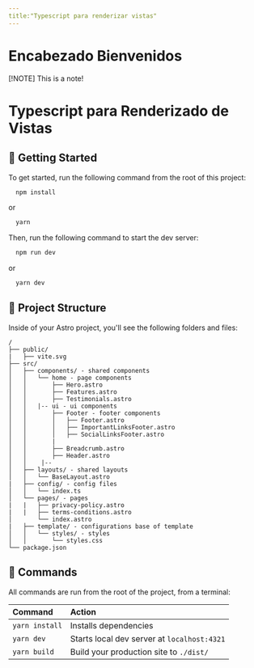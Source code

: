 ```yaml
---
title:"Typescript para renderizar vistas"
---
```


# Encabezado Bienvenidos
[!NOTE] This is a note!

# Typescript para Renderizado de Vistas

## 🚀 Getting Started

To get started, run the following command from the root of this project:

```bash
  npm install
```
or
```bash
  yarn
```

Then, run the following command to start the dev server:

```bash
  npm run dev
```
or
```bash
  yarn dev
```


## 🚀 Project Structure

Inside of your Astro project, you'll see the following folders and files:

```
/
├── public/
|   ├── vite.svg
├── src/
│   ├── components/ - shared components
│   │   └── home - page components
│   │       ├── Hero.astro
│   │       ├── Features.astro
│   │       ├── Testimonials.astro
│   │   |-- ui - ui components
│   │       ├── Footer - footer components
│   │       │   ├── Footer.astro
│   │       │   ├── ImportantLinksFooter.astro
│   │       │   ├── SocialLinksFooter.astro
│   │       |
│   │       ├── Breadcrumb.astro
│   │       ├── Header.astro
│   │    |-- 
│   ├── layouts/ - shared layouts
│   │   └── BaseLayout.astro
|   ├── config/ - config files
│   │   └── index.ts
│   └── pages/ - pages
|   |   ├── privacy-policy.astro
|   |   ├── terms-conditions.astro
│       └── index.astro
|   ├── template/ - configurations base of template
│   │   └── styles/ - styles
│   │       └── styles.css
└── package.json
```

## 🧞 Commands

All commands are run from the root of the project, from a terminal:

| Command                   | Action                                           |
| :------------------------ | :----------------------------------------------- |
| `yarn install`            | Installs dependencies                            |
| `yarn dev`                | Starts local dev server at `localhost:4321`      |
| `yarn build`              | Build your production site to `./dist/`          |



